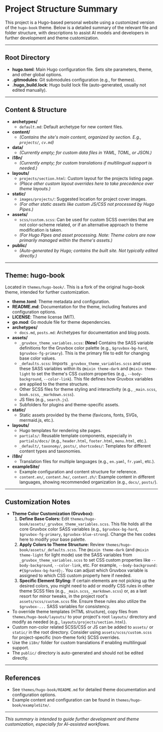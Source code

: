 # Project Structure Summary

This project is a Hugo-based personal website using a customized version of the `hugo-book` theme. Below is a detailed summary of the relevant file and folder structure, with descriptions to assist AI models and developers in further development and theme customization.

---

## Root Directory

- **hugo.toml**: Main Hugo configuration file. Sets site parameters, theme, and other global options.
- **.gitmodules**: Git submodules configuration (e.g., for themes).
- **.hugo_build.lock**: Hugo build lock file (auto-generated, usually not edited manually).

---

## Content & Structure

- **archetypes/**
  - `default.md`: Default archetype for new content files.
- **content/**
  - *(Contains the site's main content, organized by section. E.g., `projects/`, `cv.md`)*
- **data/**
  - *(Currently empty; for custom data files in YAML, TOML, or JSON.)*
- **i18n/**
  - *(Currently empty; for custom translations if multilingual support is needed.)*
- **layouts/**
  - `projects/section.html`: Custom layout for the projects listing page.
  - *(Place other custom layout overrides here to take precedence over theme layouts.)*
- **static/**
  - `images/projects/`: Suggested location for project cover images.
  - *(For other static assets like custom JS/CSS not processed by Hugo Pipes.)*
- **assets/**
  - `scss/custom.scss`: Can be used for custom SCSS overrides that are not color-scheme related, or if an alternative approach to theme modification is taken.
  - *(For Hugo Pipes and asset processing. Note: Theme colors are now primarily managed within the theme's assets.)*
- **public/**
  - *(Auto-generated by Hugo; contains the built site. Not typically edited directly.)*

---

## Theme: hugo-book

Located in `themes/hugo-book/`. This is a fork of the original hugo-book theme, intended for further customization.

- **theme.toml**: Theme metadata and configuration.
- **README.md**: Documentation for the theme, including features and configuration options.
- **LICENSE**: Theme license (MIT).
- **go.mod**: Go module file for theme dependencies.
- **archetypes/**
  - `docs.md`, `posts.md`: Archetypes for documentation and blog posts.
- **assets/**
  - `_gruvbox_theme_variables.scss`: **(New)** Contains the SASS variable definitions for the Gruvbox color palette (e.g., `$gruvbox-bg-hard`, `$gruvbox-fg-primary`). This is the primary file to edit for changing base color values.
  - `_defaults.scss`: Imports `_gruvbox_theme_variables.scss` and uses these SASS variables within its `@mixin theme-dark` and `@mixin theme-light` to set the theme's CSS custom properties (e.g., `--body-background`, `--color-link`). This file defines how Gruvbox variables are applied to the theme structure.
  - Other SCSS files for theme styling and interactivity (e.g., `_main.scss`, `book.scss`, `_markdown.scss`).
  - JS files (e.g., `search.js`).
  - Subfolders for plugins and theme-specific assets.
- **static/**
  - Static assets provided by the theme (favicons, fonts, SVGs, mermaid.js, etc.).
- **layouts/**
  - Hugo templates for rendering site pages.
  - `partials/`: Reusable template components, especially in `partials/docs/` (e.g., `header.html`, `footer.html`, `menu.html`, etc.).
  - `_default/`, `taxonomy/`, `posts/`, `shortcodes/`: Templates for different content types and taxonomies.
- **i18n/**
  - Translation files for multiple languages (e.g., `en.yaml`, `fr.yaml`, etc.).
- **exampleSite/**
  - Example configuration and content structure for reference.
  - `content.en/`, `content.he/`, `content.zh/`: Example content in different languages, showing recommended organization (e.g., `docs/`, `posts/`).

---

## Customization Notes

- **Theme Color Customization (Gruvbox):**
  1.  **Define Base Colors:** Edit `themes/hugo-book/assets/_gruvbox_theme_variables.scss`. This file holds all the core Gruvbox color SASS variables (e.g., `$gruvbox-bg-hard`, `$gruvbox-fg-primary`, `$gruvbox-blue-strong`). Change the hex codes here to modify your base palette.
  2.  **Apply Colors to Theme Structure:** Review `themes/hugo-book/assets/_defaults.scss`. The `@mixin theme-dark` (and `@mixin theme-light` for light mode) use the SASS variables from `_gruvbox_theme_variables.scss` to set CSS custom properties like `--body-background`, `--color-link`, etc. For example, `--body-background: #{$gruvbox-bg-hard};`. You can adjust which Gruvbox variable is assigned to which CSS custom property here if needed.
  3.  **Specific Element Styling:** If certain elements are not picking up the desired colors, you might need to add or modify CSS rules in other theme SCSS files (e.g., `_main.scss`, `_markdown.scss`) or, as a last resort for minor tweaks, in the project root's `assets/scss/custom.scss` file. Ensure these rules also utilize the `$gruvbox-...` SASS variables for consistency.
- To override theme templates (HTML structure), copy files from `themes/hugo-book/layouts/` to your project's root `layouts/` directory and modify as needed (e.g., `layouts/projects/section.html`).
- Custom non-color related SCSS/CSS or JS can be added to `assets/` or `static/` in the root directory. Consider using `assets/scss/custom.scss` for project-specific (non-theme fork) SCSS overrides.
- Use the `i18n/` folder for custom translations if enabling multilingual support.
- The `public/` directory is auto-generated and should not be edited directly.

---

## References
- See `themes/hugo-book/README.md` for detailed theme documentation and configuration options.
- Example content and configuration can be found in `themes/hugo-book/exampleSite/`.

---

*This summary is intended to guide further development and theme customization, especially for AI-assisted workflows.* 